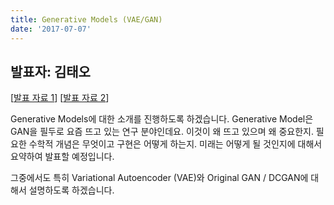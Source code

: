 ```yaml
---
title: Generative Models (VAE/GAN)
date: '2017-07-07'
---
```


## 발표자: 김태오

[[발표 자료 1](/seminar/regular/w1_3a.pptx)]
[[발표 자료 2](/seminar/regular/w1_3b.pptx)]

Generative Models에 대한 소개를 진행하도록 하겠습니다.
Generative Model은 GAN을 필두로 요즘 뜨고 있는 연구 분야인데요.
이것이 왜 뜨고 있으며 왜 중요한지.
필요한 수학적 개념은 무엇이고 구현은 어떻게 하는지.
미래는 어떻게 될 것인지에 대해서 요약하여 발표할 예정입니다.

그중에서도 특히 Variational Autoencoder (VAE)와
Original GAN / DCGAN에 대해서 설명하도록 하겠습니다.
